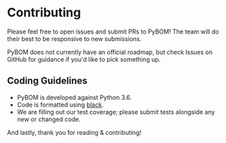 # Contributing

Please feel free to open issues and submit PRs to PyBOM! The team will do their best to be responsive to new submissions.

PyBOM does not currently have an official roadmap, but check Issues on GitHub for guidance if you'd like to pick something up.

## Coding Guidelines
- PyBOM is developed against Python 3.6.
- Code is formatted using [black](https://github.com/python/black).
- We are filling out our test coverage; please submit tests alongside any new or changed code.

And lastly, thank you for reading & contributing!
